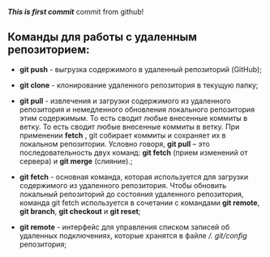 ***This is first commit***
commit from github!
 
 ## Команды для работы с удаленным репозиторием:

 * **git push** - выгрузка содержимого в удаленный репозиторий (GitHub);

 * **git clone** - клонирование удаленного репозитория в текущую папку;

 * **git pull** - извлечения и загрузки содержимого из удаленного репозитория и немедленного обновления локального репозитория этим содержимым. То есть сводит любые внесенные коммиты в ветку. То есть сводит любые внесенные коммиты в ветку. При применении **fetch** , git собирает коммиты и сохраняет их в локальном репозитории. Условно говоря, **git pull** – это последовательность двух команд: **git fetch** (прием изменений от сервера) и **git merge** (слияние).;
 
 * **git fetch** - основная команда, которая используется для загрузки содержимого из удаленного репозитория. Чтобы обновить локальный репозиторий до состояния удаленного репозитория, команда git fetch используется в сочетании с командами **git remote**, **git branch**, **git checkout** и **git reset**;

 * **git remote** - интерфейс для управления списком записей об удаленных подключениях, которые хранятся в файле */. git/config* репозитория;